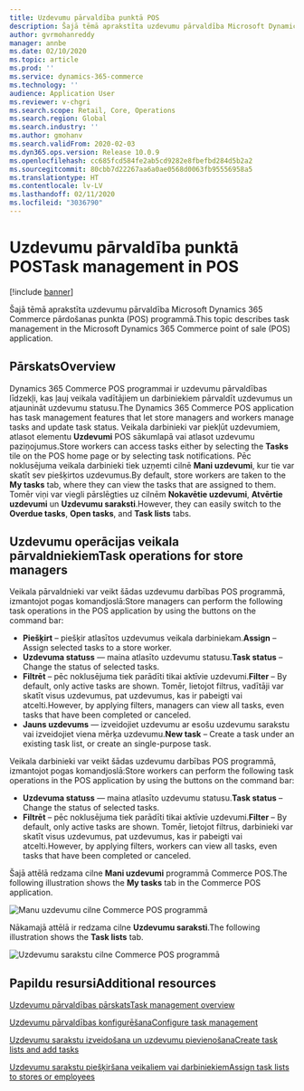 ```yaml
---
title: Uzdevumu pārvaldība punktā POS
description: Šajā tēmā aprakstīta uzdevumu pārvaldība Microsoft Dynamics 365 Commerce pārdošanas punkta (POS) programmā.
author: gvrmohanreddy
manager: annbe
ms.date: 02/10/2020
ms.topic: article
ms.prod: ''
ms.service: dynamics-365-commerce
ms.technology: ''
audience: Application User
ms.reviewer: v-chgri
ms.search.scope: Retail, Core, Operations
ms.search.region: Global
ms.search.industry: ''
ms.author: gmohanv
ms.search.validFrom: 2020-02-03
ms.dyn365.ops.version: Release 10.0.9
ms.openlocfilehash: cc685fcd584fe2ab5cd9282e8fbefbd284d5b2a2
ms.sourcegitcommit: 80cbb7d22267aa6a0ae0568d0063fb95556958a5
ms.translationtype: HT
ms.contentlocale: lv-LV
ms.lasthandoff: 02/11/2020
ms.locfileid: "3036790"
---
```

# <a name="task-management-in-pos"></a><span data-ttu-id="41954-103">Uzdevumu pārvaldība punktā POS</span><span class="sxs-lookup"><span data-stu-id="41954-103">Task management in POS</span></span>

[!include [banner](includes/banner.md)]

<span data-ttu-id="41954-104">Šajā tēmā aprakstīta uzdevumu pārvaldība Microsoft Dynamics 365 Commerce pārdošanas punkta (POS) programmā.</span><span class="sxs-lookup"><span data-stu-id="41954-104">This topic describes task management in the Microsoft Dynamics 365 Commerce point of sale (POS) application.</span></span>

## <a name="overview"></a><span data-ttu-id="41954-105">Pārskats</span><span class="sxs-lookup"><span data-stu-id="41954-105">Overview</span></span>

<span data-ttu-id="41954-106">Dynamics 365 Commerce POS programmai ir uzdevumu pārvaldības līdzekļi, kas ļauj veikala vadītājiem un darbiniekiem pārvaldīt uzdevumus un atjaunināt uzdevumu statusu.</span><span class="sxs-lookup"><span data-stu-id="41954-106">The Dynamics 365 Commerce POS application has task management features that let store managers and workers manage tasks and update task status.</span></span> <span data-ttu-id="41954-107">Veikala darbinieki var piekļūt uzdevumiem, atlasot elementu **Uzdevumi** POS sākumlapā vai atlasot uzdevumu paziņojumus.</span><span class="sxs-lookup"><span data-stu-id="41954-107">Store workers can access tasks either by selecting the **Tasks** tile on the POS home page or by selecting task notifications.</span></span> <span data-ttu-id="41954-108">Pēc noklusējuma veikala darbinieki tiek uzņemti cilnē **Mani uzdevumi**, kur tie var skatīt sev piešķirtos uzdevumus.</span><span class="sxs-lookup"><span data-stu-id="41954-108">By default, store workers are taken to the **My tasks** tab, where they can view the tasks that are assigned to them.</span></span> <span data-ttu-id="41954-109">Tomēr viņi var viegli pārslēgties uz cilnēm **Nokavētie uzdevumi**, **Atvērtie uzdevumi** un **Uzdevumu saraksti**.</span><span class="sxs-lookup"><span data-stu-id="41954-109">However, they can easily switch to the **Overdue tasks**, **Open tasks**, and **Task lists** tabs.</span></span>

## <a name="task-operations-for-store-managers"></a><span data-ttu-id="41954-110">Uzdevumu operācijas veikala pārvaldniekiem</span><span class="sxs-lookup"><span data-stu-id="41954-110">Task operations for store managers</span></span>

<span data-ttu-id="41954-111">Veikala pārvaldnieki var veikt šādas uzdevumu darbības POS programmā, izmantojot pogas komandjoslā:</span><span class="sxs-lookup"><span data-stu-id="41954-111">Store managers can perform the following task operations in the POS application by using the buttons on the command bar:</span></span>

- <span data-ttu-id="41954-112">**Piešķirt** – piešķir atlasītos uzdevumus veikala darbiniekam.</span><span class="sxs-lookup"><span data-stu-id="41954-112">**Assign** – Assign selected tasks to a store worker.</span></span>
- <span data-ttu-id="41954-113">**Uzdevuma statuss** — maina atlasīto uzdevumu statusu.</span><span class="sxs-lookup"><span data-stu-id="41954-113">**Task status** – Change the status of selected tasks.</span></span>
- <span data-ttu-id="41954-114">**Filtrēt** – pēc noklusējuma tiek parādīti tikai aktīvie uzdevumi.</span><span class="sxs-lookup"><span data-stu-id="41954-114">**Filter** – By default, only active tasks are shown.</span></span> <span data-ttu-id="41954-115">Tomēr, lietojot filtrus, vadītāji var skatīt visus uzdevumus, pat uzdevumus, kas ir pabeigti vai atcelti.</span><span class="sxs-lookup"><span data-stu-id="41954-115">However, by applying filters, managers can view all tasks, even tasks that have been completed or canceled.</span></span>
- <span data-ttu-id="41954-116">**Jauns uzdevums** — izveidojiet uzdevumu ar esošu uzdevumu sarakstu vai izveidojiet viena mērķa uzdevumu.</span><span class="sxs-lookup"><span data-stu-id="41954-116">**New task** – Create a task under an existing task list, or create an single-purpose task.</span></span>

<span data-ttu-id="41954-117">Veikala darbinieki var veikt šādas uzdevumu darbības POS programmā, izmantojot pogas komandjoslā:</span><span class="sxs-lookup"><span data-stu-id="41954-117">Store workers can perform the following task operations in the POS application by using the buttons on the command bar:</span></span>

- <span data-ttu-id="41954-118">**Uzdevuma statuss** — maina atlasīto uzdevumu statusu.</span><span class="sxs-lookup"><span data-stu-id="41954-118">**Task status** – Change the status of selected tasks.</span></span>
- <span data-ttu-id="41954-119">**Filtrēt** – pēc noklusējuma tiek parādīti tikai aktīvie uzdevumi.</span><span class="sxs-lookup"><span data-stu-id="41954-119">**Filter** – By default, only active tasks are shown.</span></span> <span data-ttu-id="41954-120">Tomēr, lietojot filtrus, darbinieki var skatīt visus uzdevumus, pat uzdevumus, kas ir pabeigti vai atcelti.</span><span class="sxs-lookup"><span data-stu-id="41954-120">However, by applying filters, workers can view all tasks, even tasks that have been completed or canceled.</span></span>

<span data-ttu-id="41954-121">Šajā attēlā redzama cilne **Mani uzdevumi** programmā Commerce POS.</span><span class="sxs-lookup"><span data-stu-id="41954-121">The following illustration shows the **My tasks** tab in the Commerce POS application.</span></span>

![Manu uzdevumu cilne Commerce POS programmā](media/POS-task-management.png)

<span data-ttu-id="41954-123">Nākamajā attēlā ir redzama cilne **Uzdevumu saraksti**.</span><span class="sxs-lookup"><span data-stu-id="41954-123">The following illustration shows the **Task lists** tab.</span></span>

![Uzdevumu sarakstu cilne Commerce POS programmā](media/POS-task-lists-management.png)

## <a name="additional-resources"></a><span data-ttu-id="41954-125">Papildu resursi</span><span class="sxs-lookup"><span data-stu-id="41954-125">Additional resources</span></span>

[<span data-ttu-id="41954-126">Uzdevumu pārvaldības pārskats</span><span class="sxs-lookup"><span data-stu-id="41954-126">Task management overview</span></span>](task-mgmt-overview.md)

[<span data-ttu-id="41954-127">Uzdevumu pārvaldības konfigurēšana</span><span class="sxs-lookup"><span data-stu-id="41954-127">Configure task management</span></span>](task-mgmt-configure.md)

[<span data-ttu-id="41954-128">Uzdevumu sarakstu izveidošana un uzdevumu pievienošana</span><span class="sxs-lookup"><span data-stu-id="41954-128">Create task lists and add tasks</span></span>](task-mgmt-create-lists.md)

[<span data-ttu-id="41954-129">Uzdevumu sarakstu piešķiršana veikaliem vai darbiniekiem</span><span class="sxs-lookup"><span data-stu-id="41954-129">Assign task lists to stores or employees</span></span>](task-mgmt-assign-lists.md)

